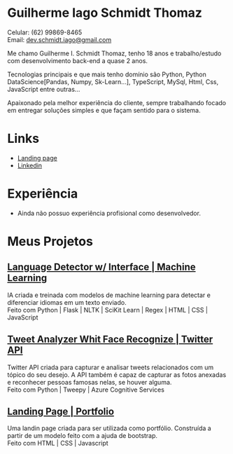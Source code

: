 # Guilherme Iago Schmidt Thomaz

Celular: (62) 99869-8465 <br/>
Email: dev.schmidt.iago@gmail.com

Me chamo Guilherme I. Schmidt Thomaz, tenho 18 anos e trabalho/estudo com desenvolvimento back-end a quase 2 anos.

Tecnologias principais e que mais tenho domínio são Python, Python DataScience[Pandas, Numpy, Sk-Learn...], TypeScript, MySql, Html, Css, JavaScript entre outras...

Apaixonado pela melhor experiência do cliente, sempre trabalhando focado em entregar soluções simples e que façam sentido para o sistema.

# Links
- [Landing page](https://dufyz.netlify.app/)<br/>
- [Linkedin](https://www.linkedin.com/in/schmidt-iago-thomaz/)

# Experiência

- Ainda não possuo experiência profisional como desenvolvedor. 

# Meus Projetos

## [Language Detector w/ Interface | Machine Learning](https://github.com/Dufyz/ML-Language-Detector-Interface)
IA criada e treinada com modelos de machine learning para detectar e diferenciar idiomas
em um texto enviado.<br/>
Feito com Python | Flask | NLTK | SciKit Learn | Regex | HTML | CSS | JavaScript

## [Tweet Analyzer Whit Face Recognize | Twitter API](https://github.com/Dufyz/Twitter-Computer-Vision-API)
Twitter API criada para capturar e analisar tweets relacionados com um tópico do seu
desejo. A API também é capaz de capturar as fotos anexadas e reconhecer pessoas
famosas nelas, se houver alguma.<br/>
Feito com Python | Tweepy | Azure Cognitive Services

## [Landing Page | Portfolio](https://github.com/Dufyz/Public-Landing-Page)
Uma landin page criada para ser utilizada como portfólio. Construída a partir de um
modelo feito com a ajuda de bootstrap.<br/>
Feito com HTML | CSS | Javascript

